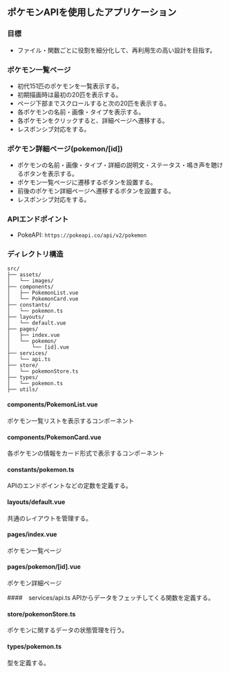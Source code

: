 ## ポケモンAPIを使用したアプリケーション

### 目標
- ファイル・関数ごとに役割を細分化して、再利用生の高い設計を目指す。

### ポケモン一覧ページ
- 初代151匹のポケモンを一覧表示する。
- 初期描画時は最初の20匹を表示する。
- ページ下部までスクロールすると次の20匹を表示する。
- 各ポケモンの名前・画像・タイプを表示する。
- 各ポケモンをクリックすると、詳細ページへ遷移する。
- レスポンシブ対応をする。

### ポケモン詳細ページ(pokemon/[id])
- ポケモンの名前・画像・タイプ・詳細の説明文・ステータス・鳴き声を聴けるボタンを表示する。
- ポケモン一覧ページに遷移するボタンを設置する。
- 前後のポケモン詳細ページへ遷移するボタンを設置する。
- レスポンシブ対応をする。

### APIエンドポイント
- PokeAPI: `https://pokeapi.co/api/v2/pokemon`

### ディレクトリ構造
```
src/
├── assets/
│   └── images/
├── components/
│   ├── PokemonList.vue
│   └── PokemonCard.vue
├── constants/
│   └── pokemon.ts
├── layouts/
│   └── default.vue
├── pages/
│   ├── index.vue
│   └── pokemon/
│       └── [id].vue
├── services/
│   └── api.ts
├── store/
│   └── pokemonStore.ts
├── types/
│   └── pokemon.ts
├── utils/
```
#### components/PokemonList.vue
ポケモン一覧リストを表示するコンポーネント

#### components/PokemonCard.vue
各ポケモンの情報をカード形式で表示するコンポーネント

#### constants/pokemon.ts
APIのエンドポイントなどの定数を定義する。

#### layouts/default.vue
共通のレイアウトを管理する。

#### pages/index.vue
ポケモン一覧ページ

#### pages/pokemon/[id].vue
ポケモン詳細ページ

####　services/api.ts
APIからデータをフェッチしてくる関数を定義する。

#### store/pokemonStore.ts
ポケモンに関するデータの状態管理を行う。

#### types/pokemon.ts
型を定義する。